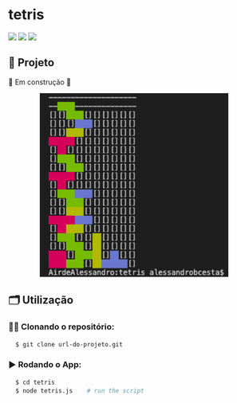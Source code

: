 # tetris
![](https://sloc.xyz/github/Alessandro1918/tetris/)
![](https://sloc.xyz/github/Alessandro1918/tetris?category=code)
![](https://sloc.xyz/github/Alessandro1918/tetris?category=comments)

## 🚀 Projeto
🚧 Em construção 🚧
<div align="center">
    <img 
      src="github_assets/example.png" 
      alt="example" 
      title="example" 
      width="75%"
    />
</div>

## 🗂️ Utilização

### 🐑🐑 Clonando o repositório:

```bash
  $ git clone url-do-projeto.git
```

### ▶️ Rodando o App:

```bash
  $ cd tetris
  $ node tetris.js    # run the script
```